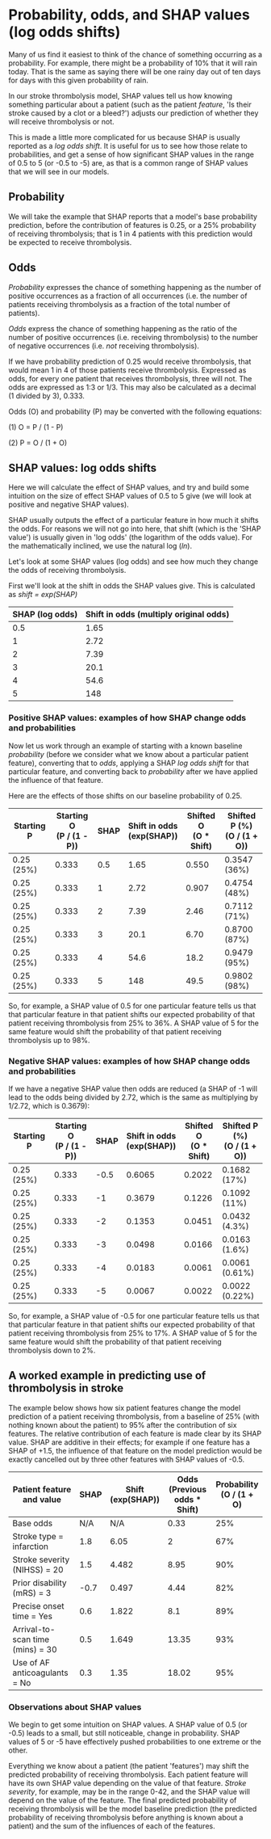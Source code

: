 # Probability, odds, and SHAP values (log odds shifts)

Many of us find it easiest to think of the chance of something occurring as a probability. For example, there might be a probability of 10% that it will rain today. That is the same as saying there will be one rainy day out of ten days for days with this given probability of rain.

In our stroke thrombolysis model, SHAP values tell us how knowing something particular about a patient (such as the patient *feature*, 'Is their stroke caused by a clot or a bleed?') adjusts our prediction of whether they will receive thrombolysis or not.

This is made a little more complicated for us because SHAP is usually reported as a *log odds shift*. It is useful for us to see how those relate to probabilities, and get a sense of how significant SHAP values in the range of 0.5 to 5 (or -0.5 to -5) are, as that is a common range of SHAP values that we will see in our models.

## Probability

We will take the example that SHAP reports that a model's base probability prediction, before the contribution of features is 0.25, or a 25% probability of receiving thrombolysis; that is 1 in 4 patients with this prediction would be expected to receive thrombolysis.

## Odds

*Probability* expresses the chance of something happening as the number of positive occurrences as a fraction of all occurrences (i.e. the number of patients receiving thrombolysis as a fraction of the total number of patients).

*Odds* express the chance of something happening as the ratio of the number of positive occurrences (i.e. receiving thrombolysis) to the number of negative occurrences (i.e. *not* receiving thrombolysis).

If we have probability prediction of 0.25 would receive thrombolysis, that would mean 1 in 4 of those patients receive thrombolysis. Expressed as odds, for every one patient that receives thrombolysis, three will not. The odds are expressed as 1:3 or 1/3. This may also be calculated as a decimal (1 divided by 3), 0.333.

Odds (O) and probability (P) may be converted with the following equations:

(1) O = P / (1 - P)

(2) P = O / (1 + O)

## SHAP values: log odds shifts

Here we will calculate the effect of SHAP values, and try and build some intuition on the size of effect SHAP values of 0.5 to 5 give (we will look at positive and negative SHAP values).

SHAP usually outputs the effect of a particular feature in how much it shifts the odds. For reasons we will not go into here, that shift (which is the 'SHAP value') is usually given in 'log odds' (the logarithm of the odds value). For the mathematically inclined, we use the natural log (*ln*).

Let's look at some SHAP values (log odds) and see how much they change the odds of receiving thrombolysis. 

First we'll look at the shift in odds the SHAP values give. This is calculated as *shift = exp(SHAP)*

| SHAP (log odds) | Shift in odds (multiply original odds) |
|-----------------|----------------------------------------|
| 0.5             | 1.65                                   |
| 1               | 2.72                                   |
| 2               | 7.39                                   |
| 3               | 20.1                                   |
| 4               | 54.6                                   |
| 5               | 148                                    |

### Positive SHAP values: examples of how SHAP change odds and probabilities

Now let us work through an example of starting with a known baseline *probability* (before we consider what we know about a particular patient feature), converting that to *odds*, applying a SHAP *log odds shift* for that particular feature, and converting back to *probability* after we have applied the influence of that feature.

Here are the effects of those shifts on our baseline probability of 0.25.

| Starting P | Starting O<br>(P / (1 - P)) | SHAP | Shift in odds<br>(exp(SHAP)) | Shifted O<br>(O * Shift) | Shifted P (%)<br>(O / (1 + O)) |
|------------|-----------------------------|------|------------------------------|--------------------------|--------------------------------|
| 0.25 (25%) | 0.333                       | 0.5  | 1.65                         | 0.550                    | 0.3547 (36%)                   |
| 0.25 (25%) | 0.333                       | 1    | 2.72                         | 0.907                    | 0.4754 (48%)                   |
| 0.25 (25%) | 0.333                       | 2    | 7.39                         | 2.46                     | 0.7112 (71%)                   |
| 0.25 (25%) | 0.333                       | 3    | 20.1                         | 6.70                     | 0.8700 (87%)                   |
| 0.25 (25%) | 0.333                       | 4    | 54.6                         | 18.2                     | 0.9479 (95%)                   |
| 0.25 (25%) | 0.333                       | 5    | 148                          | 49.5                     | 0.9802 (98%)                   |


So, for example, a SHAP value of 0.5 for one particular feature tells us that that particular feature in that patient shifts our expected probability of that patient receiving thrombolysis from 25% to 36%. A SHAP value of 5 for the same feature would shift the probability of that patient receiving thrombolysis up to 98%.

### Negative SHAP values: examples of how SHAP change odds and probabilities

If we have a negative SHAP value then odds are reduced (a SHAP of -1 will lead to the odds being divided by 2.72, which is the same as multiplying by 1/2.72, which is 0.3679):

| Starting P | Starting O<br>(P / (1 - P)) | SHAP | Shift in odds<br>(exp(SHAP)) | Shifted O<br>(O * Shift) | Shifted P (%)<br>(O / (1 + O)) |
|------------|-----------------------------|------|------------------------------|--------------------------|--------------------------------|
| 0.25 (25%) | 0.333                       | -0.5 | 0.6065                       | 0.2022                   | 0.1682 (17%)                   |
| 0.25 (25%) | 0.333                       | -1   | 0.3679                       | 0.1226                   | 0.1092 (11%)                   |
| 0.25 (25%) | 0.333                       | -2   | 0.1353                       | 0.0451                   | 0.0432 (4.3%)                  |
| 0.25 (25%) | 0.333                       | -3   | 0.0498                       | 0.0166                   | 0.0163 (1.6%)                  |
| 0.25 (25%) | 0.333                       | -4   | 0.0183                       | 0.0061                   | 0.0061 (0.61%)                 |
| 0.25 (25%) | 0.333                       | -5   | 0.0067                       | 0.0022                   | 0.0022 (0.22%)                 |

So, for example, a SHAP value of -0.5 for one particular feature tells us that that particular feature in that patient shifts our expected probability of that patient receiving thrombolysis from 25% to 17%. A SHAP value of 5 for the same feature would shift the probability of that patient receiving thrombolysis down to 2%.

## A worked example in predicting use of thrombolysis in stroke

The example below shows how six patient features change the model prediction of a patient receiving thrombolysis, from a baseline of 25% (with nothing known about the patient) to 95% after the contribution of six features. The relative contribution of each feature is made clear by its SHAP value. SHAP are additive in their effects; for example if one feature has a SHAP of +1.5, the influence of that feature on the model prediction would be exactly cancelled out by three other features with SHAP values of -0.5.

| Patient feature and value        | SHAP | Shift<br>(exp(SHAP)) | Odds<br>(Previous odds * Shift) | Probability<br>(O / (1 + O) |
|----------------------------------|------|----------------------|---------------------------------|-----------------------------|
| Base odds                        | N/A  | N/A                  | 0.33                            | 25%                         |
| Stroke type = infarction         | 1.8  | 6.05                 | 2                               | 67%                         |
| Stroke severity (NIHSS) = 20     | 1.5  | 4.482                | 8.95                            | 90%                         |
| Prior disability (mRS) = 3       | -0.7 | 0.497                | 4.44                            | 82%                         |
| Precise onset time = Yes         | 0.6  | 1.822                | 8.1                             | 89%                         |
| Arrival-to-scan time (mins) = 30 | 0.5  | 1.649                | 13.35                           | 93%                         |
| Use of AF anticoagulants = No    | 0.3  | 1.35                 | 18.02                           | 95%                         |

### Observations about SHAP values

We begin to get some intuition on SHAP values. A SHAP value of 0.5 (or -0.5) leads to a small, but still noticeable, change in probability. SHAP values of 5 or -5 have effectively pushed probabilities to one extreme or the other.

Everything we know about a patient (the patient 'features') may shift the predicted probability of receiving thrombolysis. Each patient feature will have its own SHAP value depending on the value of that feature. *Stroke severity*, for example, may be in the range 0-42, and the SHAP value will depend on the value of the feature. The final predicted probability of receiving thrombolysis will be the model baseline prediction (the predicted probability of receiving thrombolysis before anything is known about a patient) and the sum of the influences of each of the features.







